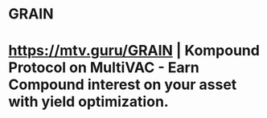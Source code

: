 # GRAIN
# https://mtv.guru/GRAIN | Kompound Protocol on MultiVAC - Earn Compound interest on your asset with yield optimization.
